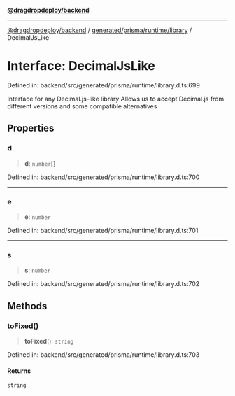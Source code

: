 [**@dragdropdeploy/backend**](../../../../../README.md)

***

[@dragdropdeploy/backend](../../../../../README.md) / [generated/prisma/runtime/library](../README.md) / DecimalJsLike

# Interface: DecimalJsLike

Defined in: backend/src/generated/prisma/runtime/library.d.ts:699

Interface for any Decimal.js-like library
Allows us to accept Decimal.js from different
versions and some compatible alternatives

## Properties

### d

> **d**: `number`[]

Defined in: backend/src/generated/prisma/runtime/library.d.ts:700

***

### e

> **e**: `number`

Defined in: backend/src/generated/prisma/runtime/library.d.ts:701

***

### s

> **s**: `number`

Defined in: backend/src/generated/prisma/runtime/library.d.ts:702

## Methods

### toFixed()

> **toFixed**(): `string`

Defined in: backend/src/generated/prisma/runtime/library.d.ts:703

#### Returns

`string`
